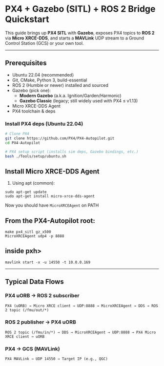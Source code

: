 # PX4 + Gazebo (SITL) + ROS 2 Bridge Quickstart

This guide brings up **PX4 SITL** with **Gazebo**, exposes PX4 topics to **ROS 2** via **Micro XRCE-DDS**, and starts a **MAVLink** UDP stream to a Ground Control Station (GCS) or your own tool.

---

## Prerequisites

- Ubuntu 22.04 (recommended)
- Git, CMake, Python 3, build-essential
- ROS 2 (Humble or newer) installed and sourced
- Gazebo (pick one):
  - **Modern Gazebo** (a.k.a. Ignition/Garden/Harmonic)
  - **Gazebo Classic** (legacy; still widely used with PX4 ≤ v1.13)
- Micro XRCE-DDS Agent
- PX4 toolchain & deps

### Install PX4 deps (Ubuntu 22.04)
```bash
# Clone PX4
git clone https://github.com/PX4/PX4-Autopilot.git
cd PX4-Autopilot

# PX4 setup script (installs sim deps, Gazebo bindings, etc.)
bash ./Tools/setup/ubuntu.sh
```
## Install Micro XRCE-DDS Agent

1. Using apt (common):
```
sudo apt-get update
sudo apt-get install micro-xrce-dds-agent
```
Now you should have `MicroXRCEAgent` on PATH

## From the PX4-Autopilot root:
```
make px4_sitl gz_x500
MicroXRCEAgent udp4 -p 8888
```

## inside pxh>
```
mavlink start -x -u 14550 -t 10.0.0.169
```

---

## Typical Data Flows

### PX4 uORB → ROS 2 subscriber
```
PX4 (uORB) → Micro XRCE client → UDP:8888 → MicroXRCEAgent → DDS → ROS 2 topic (/fmu/out/*)
```

### ROS 2 publisher → PX4 uORB
```
ROS 2 topic (/fmu/in/*) → DDS → MicroXRCEAgent → UDP:8888 → PX4 Micro XRCE client → uORB
```

### PX4 → GCS (MAVLink)
```
PX4 MAVLink → UDP 14550 → Target IP (e.g., QGC)
```